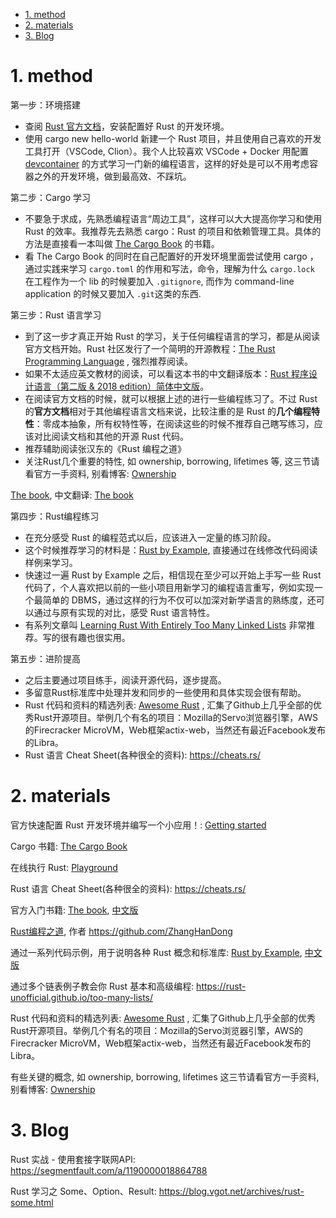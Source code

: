 
<!-- @import "[TOC]" {cmd="toc" depthFrom=1 depthTo=6 orderedList=false} -->

<!-- code_chunk_output -->

- [1. method](#1-method)
- [2. materials](#2-materials)
- [3. Blog](#3-blog)

<!-- /code_chunk_output -->

# 1. method

第一步：环境搭建

* 查阅 [Rust 官方文档](https://www.rust-lang.org/learn/get-started)，安装配置好 Rust 的开发环境。
* 使用 cargo new hello-world 新建一个 Rust  项目，并且使用自己喜欢的开发工具打开（VSCode, Clion）。我个人比较喜欢 VSCode + Docker 用配置 [devcontainer](https://code.visualstudio.com/docs/remote/containers) 的方式学习一门新的编程语言，这样的好处是可以不用考虑容器之外的开发环境，做到最高效、不踩坑。

第二步：Cargo 学习

* 不要急于求成，先熟悉编程语言“周边工具”，这样可以大大提高你学习和使用 Rust 的效率。我推荐先去熟悉 cargo：Rust 的项目和依赖管理工具。具体的方法是直接看一本叫做 [The Cargo Book](https://doc.rust-lang.org/cargo/index.html) 的书籍。
* 看 The Cargo Book 的同时在自己配置好的开发环境里面尝试使用 cargo ，通过实践来学习 `cargo.toml` 的作用和写法，命令，理解为什么 `cargo.lock` 在工程作为一个 lib 的时候要加入 `.gitignore`, 而作为 command-line application 的时候又要加入 `.git`这类的东西.

第三步：Rust 语言学习

* 到了这一步才真正开始 Rust 的学习，关于任何编程语言的学习，都是从阅读官方文档开始。Rust 社区发行了一个简明的开源教程：[The Rust Programming Language](https://doc.rust-lang.org/book/#the-rust-programming-language) , 强烈推荐阅读。
* 如果不太适应英文教材的阅读，可以看这本书的中文翻译版本：[Rust 程序设计语言（第二版 & 2018 edition）简体中文版](https://kaisery.gitbooks.io/trpl-zh-cn/content/)。
* 在阅读官方文档的时候，就可以根据上述的进行一些编程练习了。不过 Rust 的**官方文档**相对于其他编程语言文档来说，比较注重的是 Rust 的**几个编程特性**：零成本抽象，所有权特性等，在阅读这些的时候不推荐自己瞎写练习，应该对比阅读文档和其他的开源 Rust 代码。
* 推荐辅助阅读张汉东的《Rust 编程之道》
* 关注Rust几个重要的特性, 如 ownership, borrowing, lifetimes 等, 这三节请看官方一手资料, 别看博客: [Ownership](https://doc.rust-lang.org/book/ownership.html)

[The book](https://github.com/rust-lang/book), 中文翻译: [The book](https://github.com/KaiserY/rust-book-chinese)

第四步：Rust编程练习

* 在充分感受 Rust 的编程范式以后，应该进入一定量的练习阶段。
* 这个时候推荐学习的材料是：[Rust by Example](https://doc.rust-lang.org/rust-by-example/), 直接通过在线修改代码阅读样例来学习。
* 快速过一遍 Rust by Example 之后，相信现在至少可以开始上手写一些 Rust 代码了，个人喜欢把以前的一些小项目用新学习的编程语言重写，例如实现一个最简单的 DBMS，通过这样的行为不仅可以加深对新学语言的熟练度，还可以通过与原有实现的对比，感受 Rust 语言特性。
* 有系列文章叫 [Learning Rust With Entirely Too Many Linked Lists](https://rust-unofficial.github.io/too-many-lists/) 非常推荐。写的很有趣也很实用。

第五步：进阶提高

* 之后主要通过项目练手，阅读开源代码，逐步提高。
* 多留意Rust标准库中处理并发和同步的一些使用和具体实现会很有帮助。
* Rust 代码和资料的精选列表: [Awesome Rust](https://github.com/rust-unofficial/awesome-rust) , 汇集了Github上几乎全部的优秀Rust开源项目。举例几个有名的项目：Mozilla的Servo浏览器引擎，AWS的Firecracker MicroVM，Web框架actix-web，当然还有最近Facebook发布的Libra。
* Rust 语言 Cheat Sheet(各种很全的资料): https://cheats.rs/

# 2. materials

官方快速配置 Rust 开发环境并编写一个小应用！: [Getting started](https://www.rust-lang.org/learn/get-started)

Cargo 书籍: [The Cargo Book](https://doc.rust-lang.org/cargo/index.html)

在线执行 Rust: [Playground](https://play.rust-lang.org/)

Rust 语言 Cheat Sheet(各种很全的资料): https://cheats.rs/

官方入门书籍: [The book](https://doc.rust-lang.org/book/), [中文版](https://kaisery.github.io/trpl-zh-cn/)

[Rust编程之道](https://book.douban.com/subject/30418895/), 作者 https://github.com/ZhangHanDong

通过一系列代码示例，用于说明各种 Rust 概念和标准库: [Rust by Example](https://doc.rust-lang.org/stable/rust-by-example/), [中文版](https://rustwiki.org/zh-CN/rust-by-example/)

通过多个链表例子教会你 Rust 基本和高级编程: https://rust-unofficial.github.io/too-many-lists/

Rust 代码和资料的精选列表: [Awesome Rust](https://github.com/rust-unofficial/awesome-rust) , 汇集了Github上几乎全部的优秀Rust开源项目。举例几个有名的项目：Mozilla的Servo浏览器引擎，AWS的Firecracker MicroVM，Web框架actix-web，当然还有最近Facebook发布的Libra。

有些关键的概念, 如 ownership, borrowing, lifetimes 这三节请看官方一手资料, 别看博客:
[Ownership](https://doc.rust-lang.org/book/ownership.html)

# 3. Blog

Rust 实战 - 使用套接字联网API: https://segmentfault.com/a/1190000018864788

Rust 学习之 Some、Option、Result: https://blog.vgot.net/archives/rust-some.html